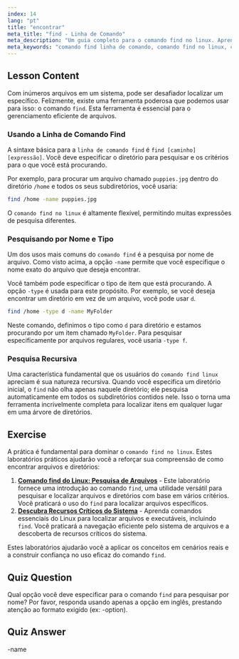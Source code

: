 ```yaml
---
index: 14
lang: "pt"
title: "encontrar"
meta_title: "find - Linha de Comando"
meta_description: "Um guia completo para o comando find no linux. Aprenda a usar o find na linha de comando para localizar arquivos e diretórios por nome, tipo e mais. Melhore suas habilidades de gerenciamento de arquivos com o poderoso utilitário find do linux."
meta_keywords: "comando find linha de comando, comando find no linux, comando find, comando find linux, comando linux find, busca de arquivos, busca de diretórios, tutorial linux"
---
```


## Lesson Content

Com inúmeros arquivos em um sistema, pode ser desafiador localizar um específico. Felizmente, existe uma ferramenta poderosa que podemos usar para isso: o comando `find`. Esta ferramenta é essencial para o gerenciamento eficiente de arquivos.

### Usando a Linha de Comando Find

A sintaxe básica para a `linha de comando find` é `find [caminho] [expressão]`. Você deve especificar o diretório para pesquisar e os critérios para o que você está procurando.

Por exemplo, para procurar um arquivo chamado `puppies.jpg` dentro do diretório `/home` e todos os seus subdiretórios, você usaria:

```bash
find /home -name puppies.jpg
```

O `comando find no linux` é altamente flexível, permitindo muitas expressões de pesquisa diferentes.

### Pesquisando por Nome e Tipo

Um dos usos mais comuns do `comando find` é a pesquisa por nome de arquivo. Como visto acima, a opção `-name` permite que você especifique o nome exato do arquivo que deseja encontrar.

Você também pode especificar o tipo de item que está procurando. A opção `-type` é usada para este propósito. Por exemplo, se você deseja encontrar um diretório em vez de um arquivo, você pode usar `d`.

```bash
find /home -type d -name MyFolder
```

Neste comando, definimos o tipo como `d` para diretório e estamos procurando por um item chamado `MyFolder`. Para pesquisar especificamente por arquivos regulares, você usaria `-type f`.

### Pesquisa Recursiva

Uma característica fundamental que os usuários do `comando find linux` apreciam é sua natureza recursiva. Quando você especifica um diretório inicial, o `find` não olha apenas naquele diretório; ele pesquisa automaticamente em todos os subdiretórios contidos nele. Isso o torna uma ferramenta incrivelmente completa para localizar itens em qualquer lugar em uma árvore de diretórios.

## Exercise

A prática é fundamental para dominar o `comando find no linux`. Estes laboratórios práticos ajudarão você a reforçar sua compreensão de como encontrar arquivos e diretórios:

1. **[Comando find do Linux: Pesquisa de Arquivos](https://labex.io/pt/labs/linux-linux-find-command-file-searching-219191)** - Este laboratório fornece uma introdução ao comando `find`, uma utilidade versátil para pesquisar e localizar arquivos e diretórios com base em vários critérios. Você praticará o uso do `find` para localizar arquivos específicos.
2. **[Descubra Recursos Críticos do Sistema](https://labex.io/pt/labs/linux-discover-critical-system-resources-388032)** - Aprenda comandos essenciais do Linux para localizar arquivos e executáveis, incluindo `find`. Você praticará a navegação eficiente pelo sistema de arquivos e a descoberta de recursos críticos do sistema.

Estes laboratórios ajudarão você a aplicar os conceitos em cenários reais e a construir confiança no uso eficaz do comando `find`.

## Quiz Question

Qual opção você deve especificar para o comando `find` para pesquisar por nome? Por favor, responda usando apenas a opção em inglês, prestando atenção ao formato exigido (ex: -option).

## Quiz Answer

-name
